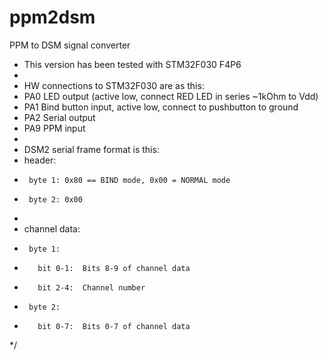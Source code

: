 # ppm2dsm
PPM to DSM signal converter

*  This version has been tested with STM32F030 F4P6
 *
 *  HW connections to STM32F030 are as this:
 *    PA0   LED output (active low, connect RED LED in series ~1kOhm to Vdd)
 *    PA1   Bind button input, active low, connect to pushbutton to ground
 *    PA2   Serial output
 *    PA9   PPM input
 *
 *  DSM2 serial frame format is this:
 *    header:
 *      byte 1: 0x80 == BIND mode, 0x00 = NORMAL mode
 *      byte 2: 0x00
 *
 *    channel data:
 *      byte 1:
 *        bit 0-1:  Bits 8-9 of channel data
 *        bit 2-4:  Channel number
 *      byte 2:
 *        bit 0-7:  Bits 0-7 of channel data
 */
